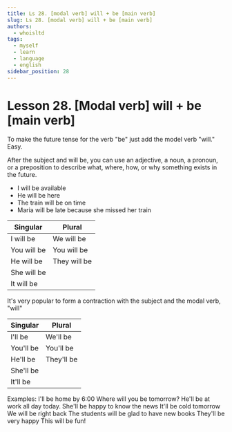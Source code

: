 ```yaml
---
title: Ls 28. [modal verb] will + be [main verb]
slug: Ls 28. [modal verb] will + be [main verb]
authors:
  - whoisltd
tags:
  - myself
  - learn
  - language
  - english
sidebar_position: 28
---
```

# Lesson 28. [Modal verb] will + be [main verb]

To make the future tense for the verb "be" just add the model verb "will." Easy.

After the subject and will be, you can use an adjective, a noun, a pronoun, or a preposition to describe what, where, how, or why something exists in the future.

- I will be available
- He will be here
- The train will be on time
- Maria will be late because she missed her train

| Singular    | Plural       |
| ----------- | ------------ |
| I will be   | We will be   |
| You will be | You will be  |
| He will be  | They will be |
| She will be |              |
| It will be  |              |
It's very popular to form a contraction with the subject and the modal verb, "will"


| Singular  | Plural     |
| --------- | ---------- |
| I'll be   | We'll be   |
| You'll be | You'll be  |
| He'll be  | They'll be |
| She'll be |            |
| It'll be  |            |
Examples:
I'll be home by 6:00
Where will you be tomorrow?
He'll be at work all day today.
She'll be happy to know the news
It'll be cold tomorrow
We will be right back
The students will be glad to have new books
They'll be very happy
This will be fun!